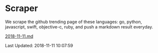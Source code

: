 # Scraper

We scrape the github trending page of these languages: go, python, javascript, swift, objective-c, ruby, and push a markdown result everyday.

[2018-11-11.md](https://github.com/henson/Scraper/blob/master/2018-11-11.md)

Last Updated: 2018-11-11 10:07:59